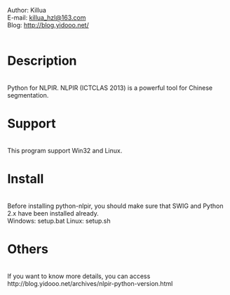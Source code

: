 Author: Killua<br/>
E-mail: killua_hzl@163.com<br/>
Blog: http://blog.yidooo.net/<br/>
<br/>
<h1>Description</h1><br/>
Python for NLPIR. NLPIR (ICTCLAS 2013) is a powerful tool for Chinese segmentation. 
<br/>
<h1>Support</h1><br/>
This program support Win32 and Linux. 
<br/>
<h1>Install</h1><br/>
Before installing python-nlpir, you should make sure that SWIG and Python 2.x have been installed already.<br/>
Windows: setup.bat
Linux: setup.sh
<br/>
<h1>Others</h1><br/>
If you want to know more details, you can access http://blog.yidooo.net/archives/nlpir-python-version.html

